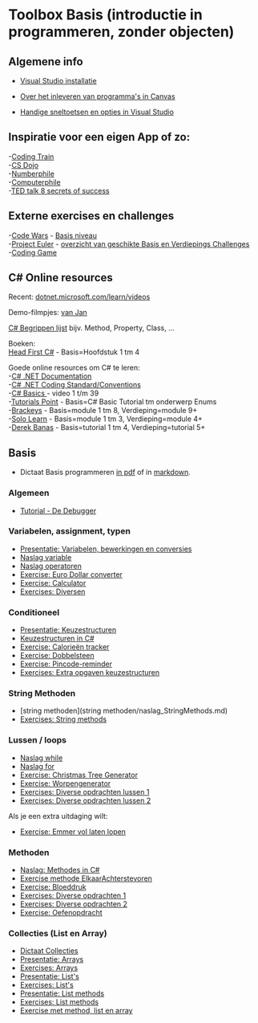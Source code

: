 # Toolbox Basis (introductie in programmeren, zonder objecten)


## Algemene info

+ [Visual Studio installatie](https://stasemsoft.github.io/softwarematerial/docs/process/infoVisualStudioInstallatie.pdf)

+ [Over het inleveren van programma's in Canvas](https://stasemsoft.github.io/softwarematerial/docs/process/infoInleverenProgrammas.pdf)

+ [Handige sneltoetsen en opties in Visual Studio](../process/knowVisualStudioShortCutKeys.md)


## Inspiratie voor een eigen App of zo:  
-[Coding Train](https://www.youtube.com/channel/UCvjgXvBlbQiydffZU7m1_aw)  
-[CS Dojo](https://www.youtube.com/channel/UCxX9wt5FWQUAAz4UrysqK9A)  
-[Numberphile](https://www.youtube.com/channel/UCoxcjq-8xIDTYp3uz647V5A)  
-[Computerphile](https://www.youtube.com/user/Computerphile)  
-[TED talk 8 secrets of success](https://www.ted.com/talks/richard_st_john_s_8_secrets_of_success?language=nl)  

## Externe exercises en challenges
-[Code Wars](https://www.codewars.com/) - [Basis niveau](https://www.codewars.com/kata/search/csharp?q=&r%5B%5D=-8&tags=Fundamentals&beta=false)  
-[Project Euler](https://projecteuler.net/) - [overzicht van geschikte Basis en Verdiepings Challenges](https://stasemsoft.github.io/softwarematerial/docs/basic/OIS11%20en%20OIS12%20-%20Project%20Euler%20challenges.pdf)  
-[Coding Game](https://www.codingame.com/)  

## C\# Online resources

Recent:
[dotnet.microsoft.com/learn/videos](https://dotnet.microsoft.com/learn/videos)

Demo-filmpjes:
[van Jan](https://i872272core.venus.fhict.nl/S1-SOFT%20Recordings/index.html)

[C# Begrippen lijst](https://quizlet.com/18210232/c-sharp-terminology-flash-cards/) bijv. Method, Property, Class, ...

Boeken:  
[Head First C#](https://www.oreilly.com/library/view/head-first-c/9781449358846/) - Basis=Hoofdstuk 1 tm 4

Goede online resources om C# te leren:  
-[C# .NET Documentation](https://docs.microsoft.com/en-us/dotnet/#pivot=docs&panel=getstarted)  
-[C# .NET Coding Standard/Conventions](https://github.com/ktaranov/naming-convention/blob/master/C%23%20Coding%20Standards%20and%20Naming%20Conventions.md)  
-[C# Basics ](https://www.youtube.com/playlist?list=PLYMOUCVo86jGzNXPgyKB-B1IvE1LoXKi6) - video 1 t/m 39  
-[Tutorials Point](https://www.tutorialspoint.com/csharp/) - Basis=C# Basic Tutorial tm onderwerp Enums  
-[Brackeys](https://www.youtube.com/playlist?list=PLPV2KyIb3jR6ZkG8gZwJYSjnXxmfPAl51) - Basis=module 1 tm 8, Verdieping=module 9+  
-[Solo Learn](https://www.sololearn.com/Course/CSharp) - Basis=module 1 tm 3, Verdieping=module 4+  
-[Derek Banas](https://www.youtube.com/watch?v=0p0JLFZj2C8&list=PLGLfVvz_LVvRX6xK1oi0reKci6ignjdSa) - Basis=tutorial 1 tm 4, Verdieping=tutorial 5+  

## Basis

+ Dictaat Basis programmeren [in pdf](knowOis11dictaat.pdf) of in [markdown](knowOis11dictaat.md).

### Algemeen

+ [Tutorial - De Debugger](https://stasemsoft.github.io/softwarematerial/docs/basic/debugger/Debugger.pdf)

### Variabelen, assignment, typen

+ [Presentatie: Variabelen, bewerkingen en conversies](https://stasemsoft.github.io/softwarematerial/docs/basic/var/Variabelen-bewerkingen-conversies.pptx)
+ [Naslag variable](var/naslag_Variable.md)
+ [Naslag operatoren](var/naslag_Operatoren.md)
+ [Exercise: Euro Dollar converter](https://stasemsoft.github.io/softwarematerial/docs/basic/var/Euro-Dollar-converter.pdf)
+ [Exercise: Calculator](https://stasemsoft.github.io/softwarematerial/docs/basic/var/VariabelenBewerkingenConversies.pdf)
+ [Exercises: Diversen](https://stasemsoft.github.io/softwarematerial/docs/basic/var/Extra-opgaven-variabelen.pdf)

### Conditioneel

+ [Presentatie: Keuzestructuren](https://stasemsoft.github.io/softwarematerial/docs/basic/conditioneel/Keuzestructuren.pptx)
+ [Keuzestructuren in C#](conditioneel/naslag_Keuzestructuren.md)
+ [Exercise: Calorieën tracker](https://stasemsoft.github.io/softwarematerial/docs/basic/conditioneel/Calorieën.pdf)
+ [Exercise: Dobbelsteen](https://stasemsoft.github.io/softwarematerial/docs/basic/conditioneel/Dobbelsteen.pdf)
+ [Exercise: Pincode-reminder](https://stasemsoft.github.io/softwarematerial/docs/basic/conditioneel/Pincode-reminder.pdf)
+ [Exercises: Extra opgaven keuzestructuren](https://stasemsoft.github.io/softwarematerial/docs/basic/conditioneel/Extra-opgaven-keuzestructuren.pdf)

### String Methoden

+ [string methoden](string methoden/naslag_StringMethods.md)
+ [Exercises: String methods](string%20methoden/Stringmethoden.pdf)

### Lussen / loops

+ [Naslag while](lussen/naslag_While)
+ [Naslag for](lussen/naslag_For)
+ [Exercise: Christmas Tree Generator](https://git.fhict.nl/I872272/ProgrammingChallenges/blob/master/Challenges/Christmas%20Tree%20Generator/Christmas%20Tree%20Generator.pdf)
+ [Exercise: Worpengenerator](lussen/Worpengenerator.pdf)
+ [Exercises: Diverse opdrachten lussen 1](https://stasemsoft.github.io/softwarematerial/docs/basic/lussen/Extra%20opgaven%20lussen.pdf)
+ [Exercises: Diverse opdrachten lussen 2](https://stasemsoft.github.io/softwarematerial/docs/basic/lussen/ExtraLussen.pdf)

Als je een extra uitdaging wilt:
+ [Exercise: Emmer vol laten lopen](https://git.fhict.nl/I872272/ProgrammingChallenges/tree/master/Challenges/Emmer%20vol%20laten%20lopen)

### Methoden
+ [Naslag: Methodes in C#](methoden/naslag_methods.md)
+ [Exercise methode ElkaarAchterstevoren](methoden/methodW1W2.md)
+ [Exercise: Bloeddruk](https://stasemsoft.github.io/softwarematerial/docs/basic/methoden/Bloeddruk%20meten.pdf)  
+ [Exercises: Diverse opdrachten 1](https://stasemsoft.github.io/softwarematerial/docs/basic/methoden/Opdracht%20methodes%201.pdf)  
+ [Exercises: Diverse opdrachten 2](https://stasemsoft.github.io/softwarematerial/docs/basic/methoden/Opdracht%20methodes%202.pdf)  
+ [Exercise: Oefenopdracht](https://stasemsoft.github.io/softwarematerial/docs/basic/methoden/Toetsopdracht.pdf)

### Collecties (List en Array)

+ [Dictaat Collecties](https://stasemsoft.github.io/softwarematerial/docs/basic/collecties/theorie_FUN12_DictaatCollecties.pdf)
+ [Presentatie: Arrays](https://stasemsoft.github.io/softwarematerial/docs/basic/collecties/theorie_FUN12_Arrays.pptx)
+ [Exercises: Arrays](https://stasemsoft.github.io/softwarematerial/docs/basic/collecties/exercises_FUN12_Arrays.pdf)
+ [Presentatie: List's](https://stasemsoft.github.io/softwarematerial/docs/basic/collecties/theorie_FUN12_Lists.pptx)
+ [Exercises: List's](https://stasemsoft.github.io/softwarematerial/docs/basic/collecties/exercises_FUN12Lists.pdf)
+ [Presentatie: List methods](https://stasemsoft.github.io/softwarematerial/docs/basic/collecties/theorie_FUN12_ListMethodes.pptx)
+ [Exercises: List methods](https://stasemsoft.github.io/softwarematerial/docs/basic/collecties/exercises_FUN12_ListMethodes.pdf)
+ [Exercise met method, list en array](methoden/exerciseMethodListArray)
